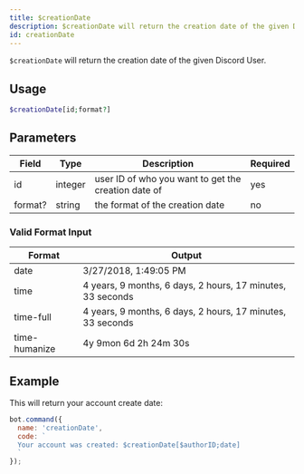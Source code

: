 ```yaml
---
title: $creationDate 
description: $creationDate will return the creation date of the given Discord User.
id: creationDate
---
```


`$creationDate` will return the creation date of the given Discord User.

## Usage

```php
$creationDate[id;format?]
```

## Parameters 


| Field     | Type    | Description                                          | Required |
|-----------|---------|------------------------------------------------------|----------|
| id        | integer | user ID of who you want to get the creation date of  | yes      |
| format?   | string  | the format of the creation date                      | no       |

### Valid Format Input
| Format        | Output                                                                     |
|---------------|----------------------------------------------------------------------------|
|     date      |  3/27/2018, 1:49:05 PM                                                     |
|     time      |  4 years, 9 months, 6 days, 2 hours, 17 minutes, 33 seconds                |
|   time-full   |  4 years, 9 months, 6 days, 2 hours, 17 minutes, 33 seconds                |
| time-humanize |  4y 9mon 6d 2h 24m 30s                                                     |


## Example

This will return your account create date:

```javascript
bot.command({
  name: 'creationDate',
  code: `
  Your account was created: $creationDate[$authorID;date]
  `
});
```
